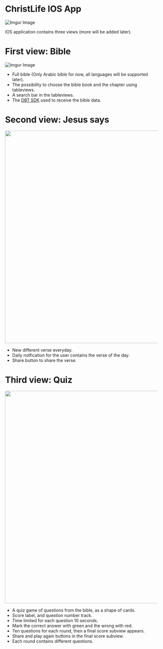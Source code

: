 # ChristLife IOS App
![Imgur Image](https://i.imgur.com/k6MeDa1.png)

IOS application contains three views (more will be added later).

# First view: Bible
![Imgur Image](https://i.imgur.com/iJvMnL1.jpg)


- Full bible (Only Arabic bible for now, all languages will be supported later).
- The possibility to choose the bible book and the chapter using tableviews.
- A search bar in the tableviews.
- The [DBT SDK](https://bitbucket.org/faithcomesbyhearing/dbt-sdk-ios/src/master/) used to receive the bible data.

# Second view: Jesus says
<img height="700" src="https://i.imgur.com/3Xgthnd.png">


- New different verse everyday.
- Daily notfication for the user contains the verse of the day.
- Share button to share the verse.

# Third view: Quiz
<img height="700" src="https://i.imgur.com/dkzC2Y3.jpg">


- A quiz game of questions from the bible, as a shape of cards.
- Score label, and question number track.
- Time limited for each question 10 seconds.
- Mark the correct answer with green and the wrong with red.
- Ten questions for each round, then a final score subview appears.
- Share and play again buttons in the final score subview.
- Each round contains different questions.
